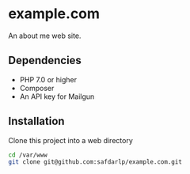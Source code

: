 # example.com

An about me web site.

## Dependencies

* PHP 7.0 or higher
* Composer
* An API key for Mailgun

## Installation

Clone this project into a web directory
```sh
cd /var/www
git clone git@github.com:safdarlp/example.com.git
